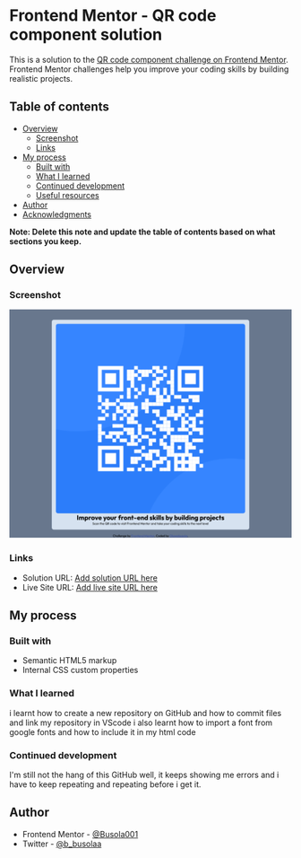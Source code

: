 # Frontend Mentor - QR code component solution

This is a solution to the [QR code component challenge on Frontend Mentor](https://www.frontendmentor.io/challenges/qr-code-component-iux_sIO_H). Frontend Mentor challenges help you improve your coding skills by building realistic projects. 

## Table of contents

- [Overview](#overview)
  - [Screenshot](#screenshot)
  - [Links](#links)
- [My process](#my-process)
  - [Built with](#built-with)
  - [What I learned](#what-i-learned)
  - [Continued development](#continued-development)
  - [Useful resources](#useful-resources)
- [Author](#author)
- [Acknowledgments](#acknowledgments)

**Note: Delete this note and update the table of contents based on what sections you keep.**

## Overview

### Screenshot

![](./images/Screenshot%202025-06-27%20at%2017-30-23%20Frontend%20Mentor%20QR%20code%20component.png)


### Links

- Solution URL: [Add solution URL here](https://github.com/Busola001/frontend-mentor-challenge1.git)
- Live Site URL: [Add live site URL here](https://your-live-site-url.com)

## My process

### Built with

- Semantic HTML5 markup
- Internal CSS custom properties


### What I learned
i learnt how to create a new repository on GitHub and how to commit files and link my repository in VScode
i also learnt how to import a font from google fonts and how to include it in my html code 

### Continued development
I'm still not the hang of this GitHub well, it keeps showing me errors and i have to keep repeating and repeating before i get it.

## Author
- Frontend Mentor - [@Busola001](https://www.frontendmentor.io/profile/Busola001)
- Twitter - [@b_busolaa](https://www.twitter.com/b_busolaa)
